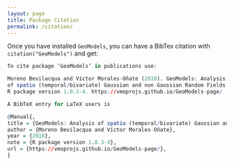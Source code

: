```yaml
---
layout: page
title: Package Citation
permalink: /citation/
---
```



Once you have installed `GeoModels`, you can have a BibTex citation with `citation("GeoModels")` and get:

```R
To cite package ‘GeoModels’ in publications use:

Moreno Bevilacqua and Víctor Morales-Oñate (2018). GeoModels: Analysis
of spatio (temporal/bivariate) Gaussian and non Gaussian Random Fields.
R package version 1.0.3-4. https://vmoprojs.github.io/GeoModels-page/

A BibTeX entry for LaTeX users is

@Manual{,
title = {GeoModels: Analysis of spatio (temporal/bivariate) Gaussian and non Gaussian Random Fields},
author = {Moreno Bevilacqua and Víctor Morales-Oñate},
year = {2018},
note = {R package version 1.0.3-4},
url = {https://vmoprojs.github.io/GeoModels-page/},
}
```

